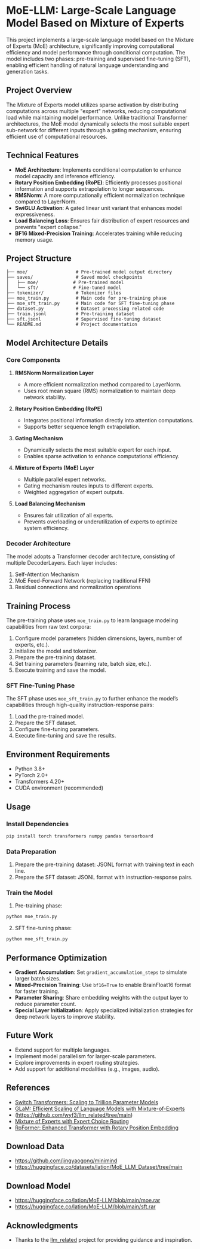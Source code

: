 # MoE-LLM: Large-Scale Language Model Based on Mixture of Experts
This project implements a large-scale language model based on the Mixture of Experts (MoE) architecture, significantly improving computational efficiency and model performance through conditional computation. The model includes two phases: pre-training and supervised fine-tuning (SFT), enabling efficient handling of natural language understanding and generation tasks.

## Project Overview
The Mixture of Experts model utilizes sparse activation by distributing computations across multiple "expert" networks, reducing computational load while maintaining model performance. Unlike traditional Transformer architectures, the MoE model dynamically selects the most suitable expert sub-network for different inputs through a gating mechanism, ensuring efficient use of computational resources.

## Technical Features

- **MoE Architecture**: Implements conditional computation to enhance model capacity and inference efficiency.
- **Rotary Position Embedding (RoPE)**: Efficiently processes positional information and supports extrapolation to longer sequences.
- **RMSNorm**: A more computationally efficient normalization technique compared to LayerNorm.
- **SwiGLU Activation**: A gated linear unit variant that enhances model expressiveness.
- **Load Balancing Loss**: Ensures fair distribution of expert resources and prevents "expert collapse."
- **BF16 Mixed-Precision Training**: Accelerates training while reducing memory usage.

## Project Structure

```
├── moe/                  # Pre-trained model output directory
├── saves/                # Saved model checkpoints
│   ├── moe/             # Pre-trained model
│   └── sft/             # Fine-tuned model
├── tokenizer/            # Tokenizer files
├── moe_train.py          # Main code for pre-training phase
├── moe_sft_train.py      # Main code for SFT fine-tuning phase
├── dataset.py            # Dataset processing related code
├── train.jsonl           # Pre-training dataset
├── sft.jsonl             # Supervised fine-tuning dataset
└── README.md             # Project documentation
```

## Model Architecture Details

### Core Components

1. **RMSNorm Normalization Layer**
   - A more efficient normalization method compared to LayerNorm.
   - Uses root mean square (RMS) normalization to maintain deep network stability.

2. **Rotary Position Embedding (RoPE)**
   - Integrates positional information directly into attention computations.
   - Supports better sequence length extrapolation.

3. **Gating Mechanism**
   - Dynamically selects the most suitable expert for each input.
   - Enables sparse activation to enhance computational efficiency.

4. **Mixture of Experts (MoE) Layer**
   - Multiple parallel expert networks.
   - Gating mechanism routes inputs to different experts.
   - Weighted aggregation of expert outputs.

5. **Load Balancing Mechanism**
   - Ensures fair utilization of all experts.
   - Prevents overloading or underutilization of experts to optimize system efficiency.

### Decoder Architecture
The model adopts a Transformer decoder architecture, consisting of multiple DecoderLayers. Each layer includes:

1. Self-Attention Mechanism
2. MoE Feed-Forward Network (replacing traditional FFN)
3. Residual connections and normalization operations

## Training Process

The pre-training phase uses `moe_train.py` to learn language modeling capabilities from raw text corpora:

1. Configure model parameters (hidden dimensions, layers, number of experts, etc.).
2. Initialize the model and tokenizer.
3. Prepare the pre-training dataset.
4. Set training parameters (learning rate, batch size, etc.).
5. Execute training and save the model.

### SFT Fine-Tuning Phase

The SFT phase uses `moe_sft_train.py` to further enhance the model’s capabilities through high-quality instruction-response pairs:

1. Load the pre-trained model.
2. Prepare the SFT dataset.
3. Configure fine-tuning parameters.
4. Execute fine-tuning and save the results.

## Environment Requirements

- Python 3.8+
- PyTorch 2.0+
- Transformers 4.20+
- CUDA environment (recommended)

## Usage

### Install Dependencies

```bash
pip install torch transformers numpy pandas tensorboard
```

### Data Preparation

1. Prepare the pre-training dataset: JSONL format with training text in each line.
2. Prepare the SFT dataset: JSONL format with instruction-response pairs.

### Train the Model

1. Pre-training phase:

```bash
python moe_train.py
```

2. SFT fine-tuning phase:

```bash
python moe_sft_train.py
```

## Performance Optimization

- **Gradient Accumulation**: Set `gradient_accumulation_steps` to simulate larger batch sizes.
- **Mixed-Precision Training**: Use `bf16=True` to enable BrainFloat16 format for faster training.
- **Parameter Sharing**: Share embedding weights with the output layer to reduce parameter count.
- **Special Layer Initialization**: Apply specialized initialization strategies for deep network layers to improve stability.

## Future Work

- Extend support for multiple languages.
- Implement model parallelism for larger-scale parameters.
- Explore improvements in expert routing strategies.
- Add support for additional modalities (e.g., images, audio).

## References

- [Switch Transformers: Scaling to Trillion Parameter Models](https://arxiv.org/abs/2101.03961)
- [GLaM: Efficient Scaling of Language Models with Mixture-of-Experts](https://arxiv.org/abs/2112.06905)
- (https://github.com/wyf3/llm_related/tree/main)
- [Mixture of Experts with Expert Choice Routing](https://arxiv.org/abs/2202.09368)
- [RoFormer: Enhanced Transformer with Rotary Position Embedding](https://arxiv.org/abs/2104.09864)

## Download Data

- https://github.com/jingyaogong/minimind
- https://huggingface.co/datasets/lation/MoE_LLM_Dataset/tree/main

## Download Model

- https://huggingface.co/lation/MoE-LLM/blob/main/moe.rar
- https://huggingface.co/lation/MoE-LLM/blob/main/sft.rar

## Acknowledgments 
- Thanks to the [llm_related](https://github.com/wyf3/llm_related/tree/main) project for providing guidance and inspiration. 
